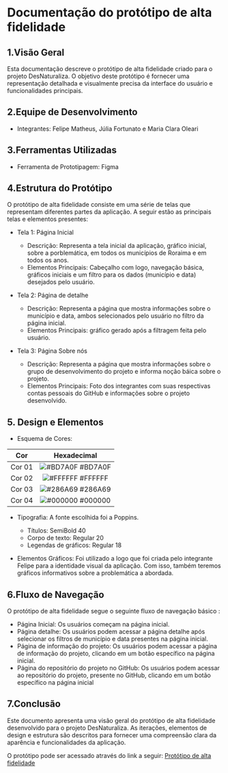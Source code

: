 # Documentação do protótipo de alta fidelidade 

## 1.Visão Geral

Esta documentação descreve o protótipo de alta fidelidade criado para o projeto DesNaturaliza. O objetivo deste protótipo é fornecer uma representação detalhada e visualmente precisa da interface do usuário e funcionalidades principais.

## 2.Equipe de Desenvolvimento

- Integrantes: Felipe Matheus, Júlia Fortunato e Maria Clara Oleari 

## 3.Ferramentas Utilizadas

- Ferramenta de Prototipagem: Figma

## 4.Estrutura do Protótipo

O protótipo de alta fidelidade consiste em uma série de telas que representam diferentes partes da aplicação. A seguir estão as principais telas e elementos presentes:

- Tela 1: Página Inicial
    - Descrição: Representa a tela inicial da aplicação, gráfico inicial, sobre a porblemática, em todos os municípios de Roraima e em todos os anos.
    - Elementos Principais: Cabeçalho com logo, navegação básica, gráficos iniciais e um filtro para os dados (município e data) desejados pelo usuário.

- Tela 2: Página de detalhe
    - Descrição: Representa a página que mostra informações sobre o município e data, ambos selecionados pelo usuário no filtro da página inicial.
    - Elementos Principais: gráfico gerado após a filtragem feita pelo usuário.

- Tela 3: Página Sobre nós 
    - Descrição: Representa a página que mostra informações sobre o grupo de desenvolvimento do projeto e informa noção báica sobre o projeto.
    - Elementos Principais: Foto dos integrantes com suas respectivas contas pessoais do GitHub e informações sobre o projeto desenvolvido.

## 5. Design e Elementos

- Esquema de Cores: 

| Cor               | Hexadecimal                                                |
| :-----------------: | :----------------------------------------------------------------: |
| Cor 01      | ![#BD7A0F](https://via.placeholder.com/10/BD7A0F?text=+) #BD7A0F |
| Cor 02       | ![#FFFFFF](https://via.placeholder.com/10/FFFFFF?text=+) #FFFFFF |
| Cor 03       | ![#286A69](https://via.placeholder.com/10/286A69?text=+) #286A69 |
| Cor 04       | ![#000000](https://via.placeholder.com/10/000000?text=+) #000000 |

- Tipografia: A fonte escolhida foi a Poppins. 
    - Títulos: SemiBold 40
    - Corpo de texto: Regular 20
    - Legendas de gráficos: Regular 18


- Elementos Gráficos: 
Foi utilizado a logo que foi criada pelo integrante Felipe para a identidade visual da aplicação. Com isso, também teremos gráficos informativos sobre a problemática a abordada.

## 6.Fluxo de Navegação

O protótipo de alta fidelidade segue o seguinte fluxo de navegação básico :

- Página Inicial: Os usuários começam na página inicial.
- Página detalhe: Os usuários podem acessar a página detalhe após selecionar os filtros de município e data presentes na página inicial.
- Página de informação do projeto: Os usuários podem acessar a página de informação do projeto, clicando em um botão específico na página inicial.
- Página do repositório do projeto no GitHub: Os usuários podem acessar ao repositório do projeto, presente no GitHub, clicando em um botão específico na página inicial

## 7.Conclusão

Este documento apresenta uma visão geral do protótipo de alta fidelidade desenvolvido para o projeto DesNaturaliza. As iterações, elementos de design e estrutura são descritos para fornecer uma compreensão clara da aparência e funcionalidades da aplicação.

O protótipo pode ser acessado através do link a seguir: [Protótipo de alta fidelidade](https://www.figma.com/file/dbh2o0rMnYIn5fAcB0f8dl/querido-diario---alta-fidelidade?type=design&node-id=0%3A1&mode=design&t=od8R0QwhMGOnvMJp-1)